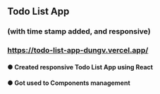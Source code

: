 ## Todo List App
### (with time stamp added, and responsive)

### https://todo-list-app-dungv.vercel.app/

#### ● Created responsive Todo List App using React
#### ● Got used to Components management

